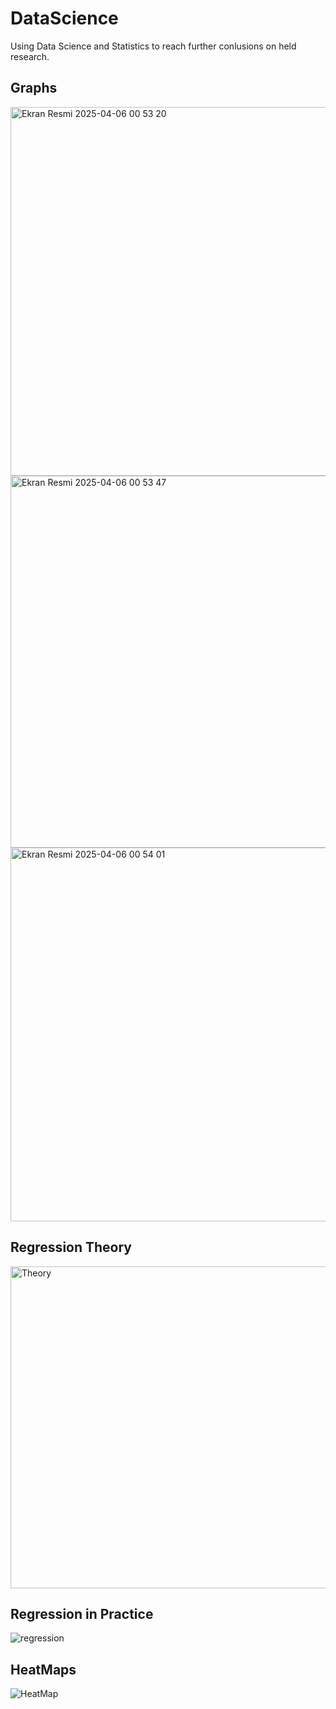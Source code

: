 # DataScience
Using Data Science and Statistics to reach further conlusions on held research.
## Graphs
<img width="590" alt="Ekran Resmi 2025-04-06 00 53 20" src="https://github.com/user-attachments/assets/9ceee2d8-1e63-402d-97db-545b8e7be725" />
<img width="595" alt="Ekran Resmi 2025-04-06 00 53 47" src="https://github.com/user-attachments/assets/509ec1d5-7a0e-4da4-a8f1-61fe134bf868" />
<img width="598" alt="Ekran Resmi 2025-04-06 00 54 01" src="https://github.com/user-attachments/assets/969d8d33-32c3-4448-852c-f830d9babc55" />

## Regression Theory
<img width="515" alt="Theory" src="https://github.com/user-attachments/assets/8f9a3814-338e-417c-9526-c5335b1f1c19" />

## Regression in Practice
![regression](https://github.com/user-attachments/assets/08ecb94d-ca66-4317-9bfc-de22ab3a2f56)

## HeatMaps
![HeatMap](https://github.com/user-attachments/assets/826f6f42-9c9a-4eb1-8046-72ccdcfe0648)
